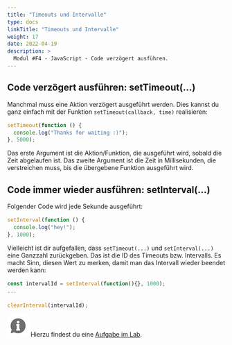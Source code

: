 ```yaml
---
title: "Timeouts und Intervalle"
type: docs
linkTitle: "Timeouts und Intervalle"
weight: 17
date: 2022-04-19
description: >
  Modul #F4 - JavaScript - Code verzögert ausführen.
---
```


## Code verzögert ausführen: setTimeout(...)

Manchmal muss eine Aktion verzögert ausgeführt werden. Dies kannst du ganz einfach mit der Funktion `setTimeout(callback, time)` realisieren:

```javascript
setTimeout(function () {
  console.log("Thanks for waiting :)");
}, 5000);
```

Das erste Argument ist die Aktion/Funktion, die ausgeführt wird, sobald die Zeit abgelaufen ist. Das zweite Argument ist die Zeit in Millisekunden, die verstreichen muss, bis die übergebene Funktion ausgeführt wird.

## Code immer wieder ausführen: setInterval(...)

Folgender Code wird jede Sekunde ausgeführt:

```javascript
setInterval(function () {
  console.log("hey!");
}, 1000);
```

Vielleicht ist dir aufgefallen, dass `setTimeout(...)` und `setInterval(...)` eine Ganzzahl zurückgeben. Das ist die ID des Timeouts bzw. Intervalls. Es macht Sinn, diesen Wert zu merken, damit man das Intervall wieder beendet werden kann:

```javascript
const intervalId = setInterval(function(){}, 1000);
...

clearInterval(intervalId);
```

![asset](/images/hint.png) Hierzu findest du eine [Aufgabe im Lab](../../../labs/web/javascript/01_javascript.md).
